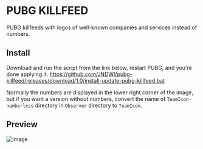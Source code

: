 # PUBG KILLFEED
PUBG killfeeds with logos of well-known companies and services instead of numbers.
## Install
Download and run the script from the link below, restart PUBG, and you're done applying it.
https://github.com/JNDWI/pubg-killfeed/releases/download/1.0/install-update-pubg-killfeed.bat

Normally the numbers are displayed in the lower right corner of the image, but if you want a version without numbers, convert the name of `TeamIcon-numberless` directory in `Observer` directory to `TeamIcon`. 

## Preview
![image](https://github.com/JNDWI/pubg-killfeed/assets/61770052/fb9ec3c5-d9f2-47a7-b11a-b03ac0147270)
